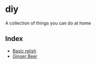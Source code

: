 # diy
A collection of things you can do at home

## Index

- [Basic relish](./easy_relish_base.md)
- [Ginger Beer](./ginger_beer.md)
